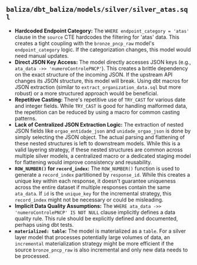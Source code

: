 ## `baliza/dbt_baliza/models/silver/silver_atas.sql`

*   **Hardcoded Endpoint Category:** The `WHERE endpoint_category = 'atas'` clause in the `source` CTE hardcodes the filtering for 'atas' data. This creates a tight coupling with the `bronze_pncp_raw` model's `endpoint_category` logic. If the categorization changes, this model would need manual updates.
*   **Direct JSON Key Access:** The model directly accesses JSON keys (e.g., `ata_data ->> 'numeroControlePNCP'`). This creates a brittle dependency on the exact structure of the incoming JSON. If the upstream API changes its JSON structure, this model will break. Using dbt macros for JSON extraction (similar to `extract_organization_data.sql` but more robust) or a more structured approach would be beneficial.
*   **Repetitive Casting:** There's repetitive use of `TRY_CAST` for various date and integer fields. While `TRY_CAST` is good for handling malformed data, the repetition can be reduced by using a macro for common casting patterns.
*   **Lack of Centralized JSON Extraction Logic:** The extraction of nested JSON fields like `orgao_entidade_json` and `unidade_orgao_json` is done by simply selecting the JSON object. The actual parsing and flattening of these nested structures is left to downstream models. While this is a valid layering strategy, if these nested structures are common across multiple silver models, a centralized macro or a dedicated staging model for flattening would improve consistency and reusability.
*   **`ROW_NUMBER()` for `record_index`:** The `ROW_NUMBER()` function is used to generate a `record_index` partitioned by `response_id`. While this creates a unique key within each response, it doesn't guarantee uniqueness across the entire dataset if multiple responses contain the same `ata_data`. If `id` is the `unique_key` for the incremental strategy, this `record_index` might not be necessary or could be misleading.
*   **Implicit Data Quality Assumptions:** The `WHERE ata_data ->> 'numeroControlePNCP' IS NOT NULL` clause implicitly defines a data quality rule. This rule should be explicitly defined and documented, perhaps using dbt tests.
*   **`materialized: table`:** The model is materialized as a `table`. For a silver layer model that processes potentially large volumes of data, an `incremental` materialization strategy might be more efficient if the source `bronze_pncp_raw` is also incremental and only new data needs to be processed.
